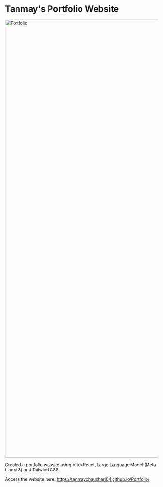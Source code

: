 # Tanmay's Portfolio Website

<img width="1440" alt="Portfolio" src="https://github.com/user-attachments/assets/0d7117b4-06e5-4bff-8eab-d6a1784decfb">


Created a portfolio website using Vite+React, Large Language Model (Meta Llama 3) and Tailwind CSS. 

Access the website here: https://tanmaychaudhari04.github.io/Portfolio/
